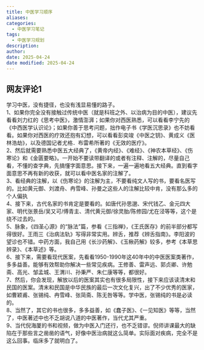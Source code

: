 ```yaml
---
title: 中医学习顺序
aliases: 
categories:
  - 中医学习笔记
tags:
  - 中医学习规划
description: 
author: 
date: 2025-04-24
date modified: 2025-04-24
---
```


## 网友评论1

学习中医，没有捷径，也没有浅显易懂的路子。  
1、如果你完全没有接触过传统中医（就是科班之外、以治病为目的中医），建议先看看刘力红的《思考中医》，激情澎湃；如果你对西医熟悉，可以看看李宁先的《中西医学认识论》；如果你善于思考问题，拙作电子书《学医沉思录》也不妨看看。如果你对西医的疗效还抱有幻想，可以看看彭奕竣《中医之钥》、黄成义《医林浩劫》，以及德国记者尤格．布雷希所著的《无效的医疗》。  
2、然后就需要熟悉中医五大经典了，《黄帝内经》、《难经》、《神农本草经》、《伤寒论》和《金匮要略》。一开始不要读带翻译的或者有注释、注解的，尽量自己看，不懂的查字典，先搞懂字面意思。接下来，一遍一遍地看五大经典。直到看字面意思不再有新的收获，就可以看中医名家的注解了。  
3、看经典的注解，以《伤寒论》的注解为主，不要看纯文人写的书，要看名医写的。比如黄元御、刘渡舟、冉雪峰、孙曼之这些人的注解比较中肯，没有那么多的个人偏执  
4、接下来，古代名家的书肯定是要看的。如唐代孙思邈、宋代钱乙、金元四大家、明代张景岳/吴又可/傅青主、清代黄元御/徐灵胎/陈修园/尤在泾等等，这个是绕不过去的。  
5、脉象，《四圣心源》的“脉法”篇，参看《三指禅》，《王氏医存》的前半部分都写得很好。王雨三《治病法轨》写得非常实用。辨舌，推荐《辨舌指南》。李阳波的望诊也不错。中药方面，我自己用《长沙药解》、《玉楸药解》较多，参考《本草思辨录》、《本草述》等。  
6、接下来，需要看现代医案，先看看1950-1990年这40年中的中医医案类著作，多多益善。能够有效帮助你解决一些常见疾病。王修善、雷声远、郭贞卿、许勉斋、高光、邹孟城、王渭川、孙秉严、朱仁康等等，都很好。  
7、然后，你会发现，解放以后的医案其实也有很多局限性，接下来应该读清末和民国的医案。清末和民国是中华民族的最后一次文化复兴，出了不少优秀的医家，如曹颖甫、张锡纯、冉雪峰、张简斋、陈无咎等等。学中医，张锡纯的书是必读的。  
8、当然了，其它的书也很多，多多益善，如《蠢子医》、《一见知医》等等，当然了，中医著述中也不乏胡说八道的中医著作，当代尤其严重。  
9、当代倪海厦的书和视频，做为中医入门还行，也不乏错谬。倪师讲课最大的缺陷在于那些言之凿凿的语气，好像中医治病就这么简单。实际面对疾病，完全不是这么回事。临床多了就明白了。


